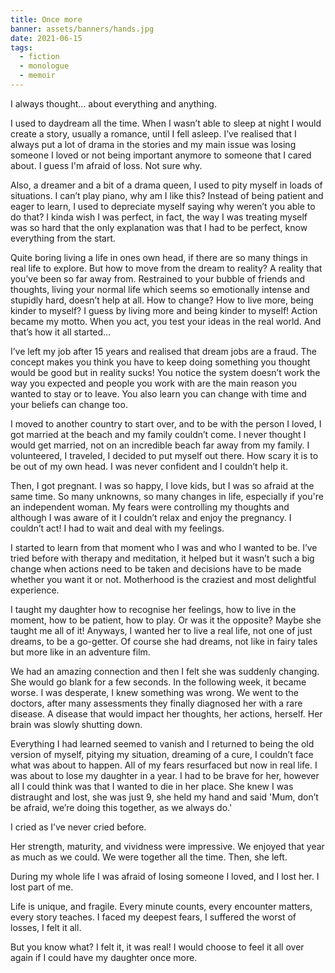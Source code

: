 ```yaml
---
title: Once more
banner: assets/banners/hands.jpg
date: 2021-06-15
tags:
  - fiction
  - monologue
  - memoir
---
```


<div class="indented">

I always thought… about everything and anything.

I used to daydream all the time.
When I wasn’t able to sleep at night I would create a story,
usually a romance, until I fell asleep.
I’ve realised that I always put a lot of drama in the stories
and my main issue was losing someone I loved or not being important anymore
to someone that I cared about.
I guess I'm afraid of loss.
Not sure why.

Also, a dreamer and a bit of a drama queen, I used to pity myself in loads of situations.
I can’t play piano, why am I like this?
Instead of being patient and eager to learn,
I used to depreciate myself saying why weren’t you able to do that?
I kinda wish I was perfect, in fact, the way I was treating myself was
so hard that the only explanation was that I had to be perfect,
know everything from the start.

Quite boring living a life in ones own head,
if there are so many things in real life to explore.
But how to move from the dream to reality?
A reality that you’ve been so far away from.
Restrained to your bubble of friends and thoughts,
living your normal life which seems so emotionally intense and stupidly hard,
doesn’t help at all.
How to change?
How to live more, being kinder to myself?
I guess by living more and being kinder to myself!
Action became my motto.
When you act, you test your ideas in the real world.
And that’s how it all started…

I’ve left my job after 15 years and realised that dream jobs are a fraud.
The concept makes you think you have to keep doing something you thought would be good but in reality sucks!
You notice the system doesn’t work the way you expected and
people you work with are the main reason you wanted to stay or to leave.
You also learn you can change with time and your beliefs can change too.

I moved to another country to start over,
and to be with the person I loved,
I got married at the beach and my family couldn’t come.
I never thought I would get married,
not on an incredible beach far away from my family.
I volunteered, I traveled, I decided to put myself out there.
How scary it is to be out of my own head.
I was never confident and I couldn’t help it.

Then, I got pregnant.
I was so happy, I love kids, but I was so afraid at the same time.
So many unknowns, so many changes in life, especially if you're an independent woman.
My fears were controlling my thoughts and
although I was aware of it I couldn’t relax and enjoy the pregnancy.
I couldn’t act!
I had to wait and deal with my feelings.

I started to learn from that moment who I was and who I wanted to be.
I’ve tried before with therapy and meditation, it helped
but it wasn’t such a big change when actions need to be taken and
decisions have to be made whether you want it or not.
Motherhood is the craziest and most delightful experience.

I taught my daughter how to recognise her feelings,
how to live in the moment, how to be patient, how to play.
Or was it the opposite?
Maybe she taught me all of it!
Anyways, I wanted her to live a real life,
not one of just dreams, to be a go-getter.
Of course she had dreams,
not like in fairy tales but more like in an adventure film.

We had an amazing connection and then I felt she was suddenly changing.
She would go blank for a few seconds.
In the following week, it became worse.
I was desperate, I knew something was wrong.
We went to the doctors,
after many assessments they finally diagnosed her with a rare disease.
A disease that would impact her thoughts, her actions, herself.
Her brain was slowly shutting down.

Everything I had learned seemed to vanish and I returned to being
the old version of myself, pitying my situation, dreaming of a cure,
I couldn’t face what was about to happen.
All of my fears resurfaced but now in real life.
I was about to lose my daughter in a year.
I had to be brave for her, however all I could think was that
I wanted to die in her place.
She knew I was distraught and lost, she was just 9,
she held my hand and said 'Mum, don’t be afraid, we’re doing this together,
as we always do.'

I cried as I’ve never cried before.

Her strength, maturity, and vividness were impressive.
We enjoyed that year as much as we could.
We were together all the time.
Then, she left.

During my whole life I was afraid of losing someone I loved, and I lost her.
I lost part of me.

Life is unique, and fragile.
Every minute counts, every encounter matters, every story teaches.
I faced my deepest fears, I suffered the worst of losses, I felt it all.

But you know what?
I felt it, it was real!
I would choose to feel it all over again
if I could have my daughter once more.

</dv>